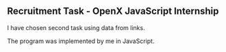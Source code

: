 ## Recruitment Task - OpenX JavaScript Internship

<p>I have chosen second task using data from links.</p>
<p>The program was implemented by me in JavaScript.</p>
